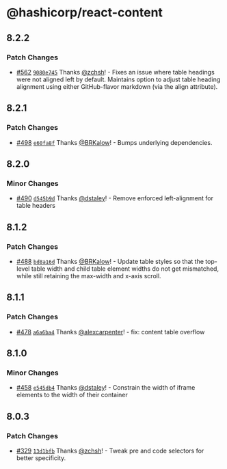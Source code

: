# @hashicorp/react-content

## 8.2.2

### Patch Changes

- [#562](https://github.com/hashicorp/react-components/pull/562) [`9080e745`](https://github.com/hashicorp/react-components/commit/9080e74559d09510f9ab99ba1d19421e51f2f5e5) Thanks [@zchsh](https://github.com/zchsh)! - Fixes an issue where table headings were not aligned left by default. Maintains option to adjust table heading alignment using either GitHub-flavor markdown (via the align attribute).

## 8.2.1

### Patch Changes

- [#498](https://github.com/hashicorp/react-components/pull/498) [`e60fa8f`](https://github.com/hashicorp/react-components/commit/e60fa8f437a98f97f6c0ed396f194192cf5e376e) Thanks [@BRKalow](https://github.com/BRKalow)! - Bumps underlying dependencies.

## 8.2.0

### Minor Changes

- [#490](https://github.com/hashicorp/react-components/pull/490) [`d545b9d`](https://github.com/hashicorp/react-components/commit/d545b9dcb42c7538273cecc0e99e9adc25dced82) Thanks [@dstaley](https://github.com/dstaley)! - Remove enforced left-alignment for table headers

## 8.1.2

### Patch Changes

- [#488](https://github.com/hashicorp/react-components/pull/488) [`bd8a16d`](https://github.com/hashicorp/react-components/commit/bd8a16de91c139bd15acfe93b7a5c41b1362892b) Thanks [@BRKalow](https://github.com/BRKalow)! - Update table styles so that the top-level table width and child table element widths do not get mismatched, while still retaining the max-width and x-axis scroll.

## 8.1.1

### Patch Changes

- [#478](https://github.com/hashicorp/react-components/pull/478) [`a6a6ba4`](https://github.com/hashicorp/react-components/commit/a6a6ba4c1fde8c9a10c725d6c50f9e9c1091de65) Thanks [@alexcarpenter](https://github.com/alexcarpenter)! - fix: content table overflow

## 8.1.0

### Minor Changes

- [#458](https://github.com/hashicorp/react-components/pull/458) [`e545db4`](https://github.com/hashicorp/react-components/commit/e545db419eb93597e576256c079ef971291f4786) Thanks [@dstaley](https://github.com/dstaley)! - Constrain the width of iframe elements to the width of their container

## 8.0.3

### Patch Changes

- [#329](https://github.com/hashicorp/react-components/pull/329) [`13d1bfb`](https://github.com/hashicorp/react-components/commit/13d1bfb4d62432a60739a5bd2ae10601cab71811) Thanks [@zchsh](https://github.com/zchsh)! - Tweak pre and code selectors for better specificity.
